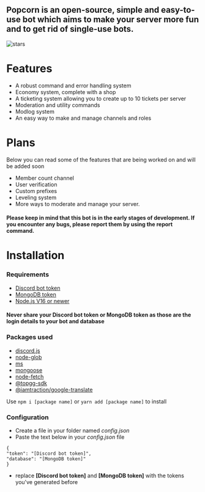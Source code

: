 ## Popcorn is an open-source, simple and easy-to-use bot which aims to make your server more fun and to get rid of single-use bots.
![stars](https://img.shields.io/github/stars/Dennis-5618/Popcorn?style=flat-square)

# Features
* A robust command and error handling system
* Economy system, complete with a shop
* A ticketing system allowing you to create up to 10 tickets per server
* Moderation and utility commands
* Modlog system
* An easy way to make and manage channels and roles

# Plans
Below you can read some of the features that are being worked on and will be added soon

* Member count channel
* User verification
* Custom prefixes
* Leveling system
* More ways to moderate and manage your server.

#### Please keep in mind that this bot is in the early stages of development. If you encounter any bugs, please report them by using the report command.


# Installation

### Requirements
* [Discord bot token](https://discord.com/developers/applications)
* [MongoDB token](https://www.mongodb.com/)
* [Node.js V16 or newer](https://nodejs.org/en/)
#### **Never share your Discord bot token or MongoDB token as those are the login details to your bot and database**

### Packages used
* [discord.js](https://github.com/discordjs/discord.js)
* [node-glob](https://github.com/isaacs/node-glob)
* [ms](https://github.com/vercel/ms)
* [mongoose](https://github.com/Automattic/mongoose)
* [node-fetch](https://github.com/node-fetch/node-fetch)
* [@topgg-sdk](https://github.com/top-gg/node-sdk)
* [@iamtraction/google-translate](https://github.com/iamtraction/google-translate)

Use `npm i [package name]` or `yarn add [package name]` to install

### Configuration
* Create a file in your folder named *config.json*
* Paste the text below in your *config.json* file
```
{
"token": "[Discord bot token]",
"database": "[MongoDB token]"
}
```
* replace **[Discord bot token]** and **[MongoDB token]** with the tokens you've generated before
